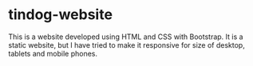 # tindog-website
This is a website developed using HTML and CSS with Bootstrap. It is a static website, but I have tried to make it responsive for size of desktop, tablets and mobile phones.



